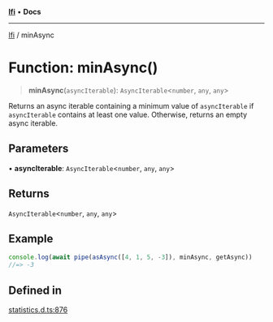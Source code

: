 [**lfi**](../readme.md) • **Docs**

---

[lfi](../globals.md) / minAsync

# Function: minAsync()

> **minAsync**(`asyncIterable`): `AsyncIterable`\<`number`, `any`, `any`\>

Returns an async iterable containing a minimum value of `asyncIterable` if
`asyncIterable` contains at least one value. Otherwise, returns an empty async
iterable.

## Parameters

• **asyncIterable**: `AsyncIterable`\<`number`, `any`, `any`\>

## Returns

`AsyncIterable`\<`number`, `any`, `any`\>

## Example

```js
console.log(await pipe(asAsync([4, 1, 5, -3]), minAsync, getAsync))
//=> -3
```

## Defined in

[statistics.d.ts:876](https://github.com/TomerAberbach/lfi/blob/85d6360ac7d8f71c70f308d2ace5bc2aa99ab03d/src/operations/statistics.d.ts#L876)

